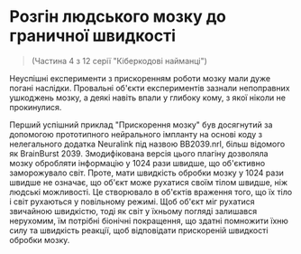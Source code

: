 # Розгін людського мозку до граничної швидкості
> (Частина 4 з 12 серії "Кіберкодові найманці")

Неуспішні експерименти з прискоренням роботи мозку мали дуже погані наслідки. Провальні об'єкти експериментів зазнали непоправних ушкоджень мозку, а деякі навіть впали у глибоку кому, з якої ніколи не прокинулися.

Перший успішний приклад "Прискорення мозку" був досягнутий за допомогою прототипного нейрального імпланту на основі коду з нелегального додатка Neuralink під назвою BB2039.nrl, більш відомого як BrainBurst 2039. Змодифікована версія цього плагіну дозволяла мозку обробляти інформацію у 1024 рази швидше, що об'єктивно заморожувало світ. Проте, мати швидкість обробки мозку у 1024 рази швидше не означає, що об'єкт може рухатися своїм тілом швидше, ніж людські можливості. Це створювало в об'єктів враження того, що їх тіло і світ рухаються у повільному режимі. Щоб об'єкт міг рухатися звичайною швидкістю, тоді як світ у їхньому погляді залишався нерухомим, їм потрібні біонічні покращення, що здатні помножити їхню силу та швидкість реакції, щоб відповідати прискореній швидкості обробки мозку.
